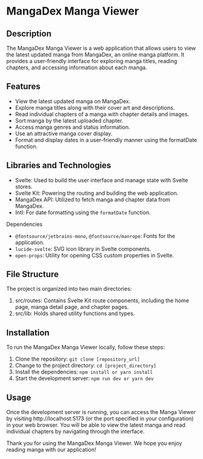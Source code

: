 # MangaDex Manga Viewer


## Description

The MangaDex Manga Viewer is a web application that allows users to view the latest updated manga from MangaDex, an online manga platform. It provides a user-friendly interface for exploring manga titles, reading chapters, and accessing information about each manga.

## Features

* View the latest updated manga on MangaDex.
* Explore manga titles along with their cover art and descriptions.
* Read individual chapters of a manga with chapter details and images.
* Sort manga by the latest uploaded chapter.
* Access manga genres and status information.
* Use an attractive manga cover display.
* Format and display dates in a user-friendly manner using the formatDate function.

## Libraries and Technologies

* Svelte: Used to build the user interface and manage state with Svelte stores.
* Svelte Kit: Powering the routing and building the web application.
* MangaDex API: Utilized to fetch manga and chapter data from MangaDex.
* Intl: For date formatting using the `formatDate` function.

Dependencies

* `@fontsource/jetbrains-mono`, `@fontsource/manrope`: Fonts for the application.
* `lucide-svelte`: SVG icon library in Svelte components.
* `open-props`: Utility for opening CSS custom properties in Svelte.

## File Structure

The project is organized into two main directories:

1. src/routes: Contains Svelte Kit route components, including the home page, manga detail page, and chapter pages.
2. src/lib: Holds shared utility functions and types.

## Installation

To run the MangaDex Manga Viewer locally, follow these steps:

1. Clone the repository: `git clone [repository_url]`
2. Change to the project directory: `cd [project_directory]`
3. Install the dependencies: `npm install or yarn install`
4. Start the development server: `npm run dev or yarn dev`

## Usage

Once the development server is running, you can access the Manga Viewer by visiting http://localhost:5173 (or the port specified in your configuration) in your web browser. You will be able to view the latest manga and read individual chapters by navigating through the interface.

Thank you for using the MangaDex Manga Viewer. We hope you enjoy reading manga with our application!